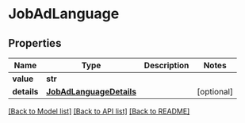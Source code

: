 # JobAdLanguage


## Properties
Name | Type | Description | Notes
------------ | ------------- | ------------- | -------------
**value** | **str** |  | 
**details** | [**JobAdLanguageDetails**](JobAdLanguageDetails.md) |  | [optional] 

[[Back to Model list]](../README.md#documentation-for-models) [[Back to API list]](../README.md#documentation-for-api-endpoints) [[Back to README]](../README.md)


